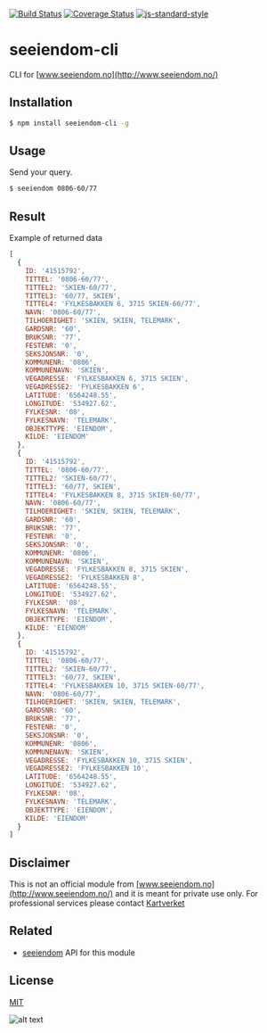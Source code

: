 [![Build Status](https://travis-ci.org/zrrrzzt/seeiendom-cli.svg?branch=master)](https://travis-ci.org/zrrrzzt/seeiendom-cli)
[![Coverage Status](https://coveralls.io/repos/zrrrzzt/seeiendom-cli/badge.svg?branch=master&service=github)](https://coveralls.io/github/zrrrzzt/seeiendom-cli?branch=master)
[![js-standard-style](https://img.shields.io/badge/code%20style-standard-brightgreen.svg?style=flat)](https://github.com/feross/standard)

# seeiendom-cli

CLI for [www.seeiendom.no](http://www.seeiendom.no/)

## Installation

```bash
$ npm install seeiendom-cli -g
```

## Usage

Send your query.

```bash
$ seeiendom 0806-60/77
```

## Result

Example of returned data

```JavaScript
[ 
  { 
    ID: '41515792',
    TITTEL: '0806-60/77',
    TITTEL2: 'SKIEN-60/77',
    TITTEL3: '60/77, SKIEN',
    TITTEL4: 'FYLKESBAKKEN 6, 3715 SKIEN-60/77',
    NAVN: '0806-60/77',
    TILHOERIGHET: 'SKIEN, SKIEN, TELEMARK',
    GARDSNR: '60',
    BRUKSNR: '77',
    FESTENR: '0',
    SEKSJONSNR: '0',
    KOMMUNENR: '0806',
    KOMMUNENAVN: 'SKIEN',
    VEGADRESSE: 'FYLKESBAKKEN 6, 3715 SKIEN',
    VEGADRESSE2: 'FYLKESBAKKEN 6',
    LATITUDE: '6564248.55',
    LONGITUDE: '534927.62',
    FYLKESNR: '08',
    FYLKESNAVN: 'TELEMARK',
    OBJEKTTYPE: 'EIENDOM',
    KILDE: 'EIENDOM' 
  },
  { 
    ID: '41515792',
    TITTEL: '0806-60/77',
    TITTEL2: 'SKIEN-60/77',
    TITTEL3: '60/77, SKIEN',
    TITTEL4: 'FYLKESBAKKEN 8, 3715 SKIEN-60/77',
    NAVN: '0806-60/77',
    TILHOERIGHET: 'SKIEN, SKIEN, TELEMARK',
    GARDSNR: '60',
    BRUKSNR: '77',
    FESTENR: '0',
    SEKSJONSNR: '0',
    KOMMUNENR: '0806',
    KOMMUNENAVN: 'SKIEN',
    VEGADRESSE: 'FYLKESBAKKEN 8, 3715 SKIEN',
    VEGADRESSE2: 'FYLKESBAKKEN 8',
    LATITUDE: '6564248.55',
    LONGITUDE: '534927.62',
    FYLKESNR: '08',
    FYLKESNAVN: 'TELEMARK',
    OBJEKTTYPE: 'EIENDOM',
    KILDE: 'EIENDOM' 
  },
  { 
    ID: '41515792',
    TITTEL: '0806-60/77',
    TITTEL2: 'SKIEN-60/77',
    TITTEL3: '60/77, SKIEN',
    TITTEL4: 'FYLKESBAKKEN 10, 3715 SKIEN-60/77',
    NAVN: '0806-60/77',
    TILHOERIGHET: 'SKIEN, SKIEN, TELEMARK',
    GARDSNR: '60',
    BRUKSNR: '77',
    FESTENR: '0',
    SEKSJONSNR: '0',
    KOMMUNENR: '0806',
    KOMMUNENAVN: 'SKIEN',
    VEGADRESSE: 'FYLKESBAKKEN 10, 3715 SKIEN',
    VEGADRESSE2: 'FYLKESBAKKEN 10',
    LATITUDE: '6564248.55',
    LONGITUDE: '534927.62',
    FYLKESNR: '08',
    FYLKESNAVN: 'TELEMARK',
    OBJEKTTYPE: 'EIENDOM',
    KILDE: 'EIENDOM' 
  } 
]
```

## Disclaimer

This is not an official module from [www.seeiendom.no](http://www.seeiendom.no/) and it is meant for private use only.
For professional services please contact [Kartverket](http://kartverket.no/Bestille/Bestille-eiendomsdata/)

## Related

- [seeiendom](https://github.com/zrrrzzt/seeiendom) API for this module

## License

[MIT](LICENSE)

![alt text](https://robots.kebabstudios.party/seeiendom-cli.png "Robohash image of seeiendom-cli")